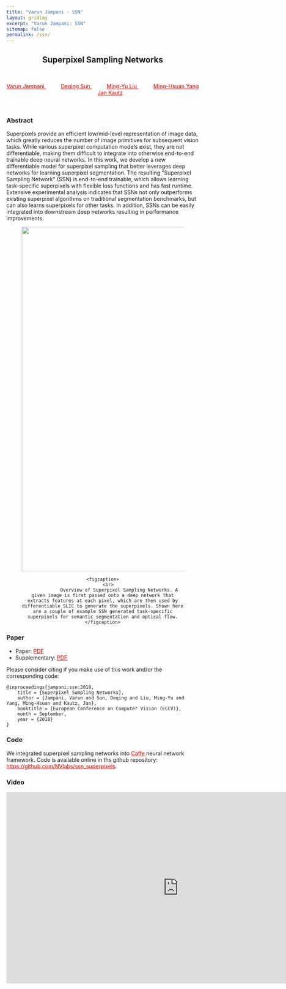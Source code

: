 ```yaml
---
title: "Varun Jampani - SSN"
layout: gridlay
excerpt: "Varun Jampani: SSN"
sitemap: false
permalink: /ssn/
---
```


[comment]: Title
<h2 align="center"> Superpixel Sampling Networks </h2>
<p>&nbsp;</p>

[comment]: Authors
<p style="text-align: center;">
<a href="http://varunjampani.github.io" style="color: #CC0000"> Varun Jampani </a>
&nbsp;&nbsp;&nbsp;&nbsp;&nbsp;&nbsp;&nbsp;&nbsp;&nbsp;
<a href="http://research.nvidia.com/person/deqing-sun" style="color: #CC0000"> Deqing Sun </a>
&nbsp;&nbsp;&nbsp;&nbsp;&nbsp;&nbsp;&nbsp;&nbsp;&nbsp;
<a href="http://mingyuliu.net/" style="color: #CC0000"> Ming-Yu Liu </a>
&nbsp;&nbsp;&nbsp;&nbsp;&nbsp;&nbsp;&nbsp;&nbsp;&nbsp;
<a href="http://faculty.ucmerced.edu/mhyang/" style="color: #CC0000"> Ming-Hsuan Yang </a>
&nbsp;&nbsp;&nbsp;&nbsp;&nbsp;&nbsp;&nbsp;&nbsp;&nbsp;
<a href="http://jankautz.com/" style="color: #CC0000"> Jan Kautz </a>
</p>
<p>&nbsp;</p>

[comment]: Abstract
<h3> Abstract </h3>
Superpixels provide an efficient low/mid-level representation of image data, which greatly reduces the number of image primitives for subsequent vision tasks. While various superpixel computation models exist, they are not differentiable, making them difficult to integrate into otherwise end-to-end trainable deep neural networks. In this work, we develop a new differentiable model for superpixel sampling that better leverages deep networks for learning superpixel segmentation. The resulting "Superpixel Sampling Network" (SSN) is end-to-end trainable, which allows learning task-specific superpixels with flexible loss functions and has fast runtime. Extensive experimental analysis indicates that SSNs not only outperforms existing superpixel algorithms on traditional segmentation benchmarks, but can also learns superpixels for other tasks. In addition, SSNs can be easily integrated into downstream deep networks resulting in performance improvements.

<center>
<figure>
		<div id="projectid">
    <img src="{{ site.url }}{{ site.baseurl }}/images/projectpic/ssn_illustration.png" width="900px" />
		</div>

    <figcaption>
		<br>
				Overview of Superpixel Sampling Networks. A given image is first passed onto a deep network that extracts features at each pixel, which are then used by differentiable SLIC to generate the superpixels. Shown here are a couple of example SSN generated task-specific superpixels for semantic segmentation and optical flow.
    </figcaption>
</figure>
</center>

[comment]: Paper
<h3> Paper </h3>

- Paper: <a href="{{ site.url }}{{ site.baseurl }}/papers/jampani18_SSN.pdf" style="color: #CC0000"> PDF </a>
- Supplementary: <a href="{{ site.url }}{{ site.baseurl }}/papers/jampani18_SSN_supp.pdf" style="color: #CC0000"> PDF </a>

<!-- - Poster: <a href="https://ps.is.tuebingen.mpg.de/uploads_file/attachment/attachment/279/cvpr_poster.pdf" style="color: #CC0000"> PDF </a> -->

Please consider citing if you make use of this work and/or the corresponding code:

```
@inproceedings{jampani:ssn:2018,
	title = {Superpixel Sampling Networks},
	author = {Jampani, Varun and Sun, Deqing and Liu, Ming-Yu and Yang, Ming-Hsuan and Kautz, Jan},
	booktitle = {European Conference on Computer Vision (ECCV)},
	month = September,
	year = {2018}
}
```

[comment]: Code
<h3> Code </h3>
We integrated superpixel sampling networks into <a href="http://caffe.berkeleyvision.org/" style="color: #CC0000"> Caffe </a> neural network framework. Code is available online in ths github repository:
<a href="https://github.com/NVlabs/ssn_superpixels" style="color: #CC0000">https://github.com/NVlabs/ssn_superpixels</a>.

[comment]: Video
<h3> Video </h3>
<center>
<iframe width="900" height="500" src="https://www.youtube.com/embed/q37MxZolDck" frameborder="0" allow="autoplay; encrypted-media" allowfullscreen></iframe>
</center>
